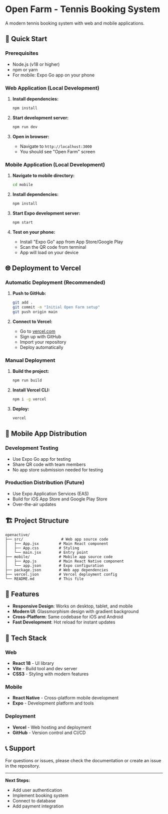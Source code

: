 # Open Farm - Tennis Booking System

A modern tennis booking system with web and mobile applications.

## 🚀 Quick Start

### Prerequisites
- Node.js (v18 or higher)
- npm or yarn
- For mobile: Expo Go app on your phone

### Web Application (Local Development)

1. **Install dependencies:**
   ```bash
   npm install
   ```

2. **Start development server:**
   ```bash
   npm run dev
   ```

3. **Open in browser:**
   - Navigate to `http://localhost:3000`
   - You should see "Open Farm" screen

### Mobile Application (Local Development)

1. **Navigate to mobile directory:**
   ```bash
   cd mobile
   ```

2. **Install dependencies:**
   ```bash
   npm install
   ```

3. **Start Expo development server:**
   ```bash
   npm start
   ```

4. **Test on your phone:**
   - Install "Expo Go" app from App Store/Google Play
   - Scan the QR code from terminal
   - App will load on your device

## 🌐 Deployment to Vercel

### Automatic Deployment (Recommended)

1. **Push to GitHub:**
   ```bash
   git add .
   git commit -m "Initial Open Farm setup"
   git push origin main
   ```

2. **Connect to Vercel:**
   - Go to [vercel.com](https://vercel.com)
   - Sign up with GitHub
   - Import your repository
   - Deploy automatically

### Manual Deployment

1. **Build the project:**
   ```bash
   npm run build
   ```

2. **Install Vercel CLI:**
   ```bash
   npm i -g vercel
   ```

3. **Deploy:**
   ```bash
   vercel
   ```

## 📱 Mobile App Distribution

### Development Testing
- Use Expo Go app for testing
- Share QR code with team members
- No app store submission needed for testing

### Production Distribution (Future)
- Use Expo Application Services (EAS)
- Build for iOS App Store and Google Play Store
- Over-the-air updates

## 🏗️ Project Structure

```
openactive/
├── src/                 # Web app source code
│   ├── App.jsx         # Main React component
│   ├── App.css         # Styling
│   └── main.jsx        # Entry point
├── mobile/             # Mobile app source code
│   ├── App.js          # Main React Native component
│   └── app.json        # Expo configuration
├── package.json        # Web app dependencies
├── vercel.json         # Vercel deployment config
└── README.md           # This file
```

## 🎨 Features

- **Responsive Design**: Works on desktop, tablet, and mobile
- **Modern UI**: Glassmorphism design with gradient background
- **Cross-Platform**: Same codebase for iOS and Android
- **Fast Development**: Hot reload for instant updates

## 🔧 Tech Stack

### Web
- **React 18** - UI library
- **Vite** - Build tool and dev server
- **CSS3** - Styling with modern features

### Mobile
- **React Native** - Cross-platform mobile development
- **Expo** - Development platform and tools

### Deployment
- **Vercel** - Web hosting and deployment
- **GitHub** - Version control and CI/CD

## 📞 Support

For questions or issues, please check the documentation or create an issue in the repository.

---

**Next Steps:**
- Add user authentication
- Implement booking system
- Connect to database
- Add payment integration
